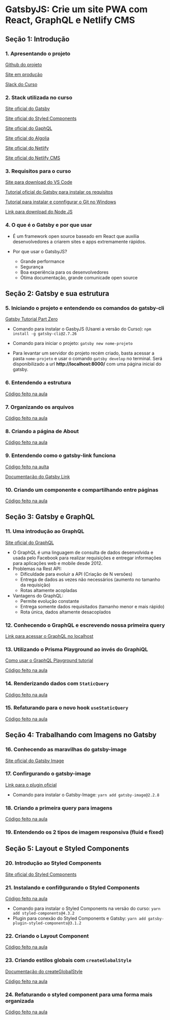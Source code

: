 # GatsbyJS: Crie um site PWA com React, GraphQL e Netlify CMS

## Seção 1: Introdução

### 1. Apresentando o projeto

[Github do projeto](https://github.com/willianjusten/gatsby-course/)

[Site em produção](https://gatsby-course-will.netlify.app/)

[Slack do Curso](https://willianjusten-cursos.slack.com/ssb/redirect)

### 2. Stack utilizada no curso

[Site oficial do Gatsby](https://www.gatsbyjs.com/)

[Site oficial do Styled Components](https://styled-components.com/)

[Site oficial do GaphQL](https://graphql.org/)

[Site oficial do Algolia](https://www.algolia.com/)

[Site oficial do Netlify](https://www.netlify.com/)

[Site oficial do Netlify CMS](https://www.netlifycms.org/)

### 3. Requisitos para o curso

[Site para download do VS Code](https://code.visualstudio.com/)

[Tutorial oficial do Gatsby para instalar os requisitos](https://www.gatsbyjs.com/docs/tutorial/part-zero/)

[Tutorial para instalar e connfigurar o Git no Windows](https://www.atlassian.com/git/tutorials/install-git#windows)

[Link para download do Node JS](https://nodejs.org/en/download/)

### 4. O que é o Gatsby e por que usar

* É um framework open source baseado em React que auxilia desenvolvedores a criarem sites e apps extremamente rápidos.

* Por que usar o GatsbyJS?
    * Grande performance
    * Segurança
    * Boa experiência para os desenvolvedores
    * Ótima documentação, grande comunicade open source

## Seção 2: Gatsby e sua estrutura

### 5. Iniciando o projeto e entendendo os comandos do gatsby-cli

[Gatsby Tutorial Part Zero](https://www.gatsbyjs.com/docs/tutorial/part-zero/)

* Comando para instalar o GasbyJS (Usarei a versão do Curso): `npm install -g gatsby-cli@2.7.26`

* Comando para iniciar o projeto: `gatsby new nome-projeto`

* Para levantar um servidor do projeto recém criado, basta acessar a pasta `nome-projeto` e usar o comando `gatsby develop` no terminal. Será disponibilizado a url **http://localhost:8000/** com uma página inicial do gatsby.

### 6. Entendendo a estrutura

[Código feito na aula](https://github.com/willianjusten/gatsby-course/commit/1aca067ad153e81cb60f37f79569d20c50519719)

### 7. Organizando os arquivos

[Código feito na aula](https://github.com/willianjusten/gatsby-course/commit/6a6a9bd33aff69497e66c221adcc0a84f1ecca3b)

### 8. Criando a página de About

[Código feito na aula](https://github.com/willianjusten/gatsby-course/commit/be0512060c74eb15ffa7c20fa75f02e25222da23)

### 9. Entendendo como o gatsby-link funciona

[Código feito na aulta](https://github.com/willianjusten/gatsby-course/commit/f546c75fae7cf21dcb651a54218d1516f0e0693a)

[Documentação do Gatsby Link](https://www.gatsbyjs.com/docs/reference/built-in-components/gatsby-link/)

### 10. Criando um componente e compartilhando entre páginas

[Código feito na aula](https://github.com/willianjusten/gatsby-course/commit/4cfb15b327a534710551bfd5de6fe830fe91c69e)

## Seção 3: Gatsby e GraphQL

### 11. Uma introdução ao GraphQL

[Site oficial do GraphQL](https://graphql.org/)

* O GraphQL é uma linguagem de consulta de dados desenvolvida e usada pelo Facebook para realizar requisições e entregar informações para aplicações web e mobile desde 2012.
* Problemas na Rest API:
    * Dificuldade para evoluir a API (Criação de N versões)
    * Entrega de dados as vezes não necessários (aumento no tamanho da requisição)
    * Rotas altamente acopladas
* Vantagens do GraphQL:
    * Permite evolução constante
    * Entrega somente dados requisitados (tamanho menor e mais rápido)
    * Rota única, dados altamente desacoplados

### 12. Conhecendo o GraphQL e escrevendo nossa primeira query

[Link para acessar o GraphQL no localhost](http://localhost:8000/___graphql)

### 13. Utilizando o Prisma Playground ao invés do GraphiQL

[Como usar o GraphQL Playground tutorial](https://www.gatsbyjs.com/docs/using-graphql-playground/)

[Código feito na aula](https://github.com/willianjusten/gatsby-course/commit/c71ed5a8bd99b7a1150726224c9bc04c5511ed0a)

### 14. Renderizando dados com `StaticQuery`

[Código feito na aula](https://github.com/willianjusten/gatsby-course/commit/e104d4eddab70fce5a00d7fe6b0d596b55107ea3)

### 15. Refaturando para o novo hook `useStaticQuery`

[Código feito na aula](https://github.com/willianjusten/gatsby-course/commit/02a6a04aca88b0fe5a9c535bf8faffea9108564a)

## Seção 4: Trabalhando com Imagens no Gatsby

### 16. Conhecendo as maravilhas do gatsby-image

[Site oficial do Gatsby Image](https://using-gatsby-image.gatsbyjs.org/)

### 17. Confirgurando o gatsby-image

[Link para o plugin oficial](https://www.gatsbyjs.com/plugins/gatsby-image/)

* Comando para instalar o Gatsby-Image: `yarn add gatsby-image@2.2.8`

### 18. Criando a primeira query para imagens

[Código feito na aula](https://github.com/willianjusten/gatsby-course/commit/127ee31fb668333930b43d3640f78ff6c2481c7f)

### 19. Entendendo os 2 tipos de imagem responsiva (fluid e fixed)

## Seção 5: Layout e Styled Components

### 20. Introdução ao Styled Components

[Site oficial do Styled Components](https://styled-components.com/)

### 21. Instalando e confi9gurando o Styled Components

[Código feito na aula](https://github.com/willianjusten/gatsby-course/commit/7a0b6d370ef9b73a172e3ab11fcdaa72827e7553)

* Comando para instalar o Styled Components na versão do curso: `yarn add styled-components@4.3.2`
* Plugin para conexão do Styled Components e Gatsby: `yarn add gatsby-plugin-styled-components@3.1.2`

### 22. Criando o Layout Component

[Código feito na aula](https://github.com/willianjusten/gatsby-course/commit/53583b353eb1f4602c59ca26c111e0e7c2022377)

### 23. Criando estilos globais com `createGlobalStyle`

[Documentação do createGlobalStyle](https://styled-components.com/docs/api#createglobalstyle)

[Código feito na aula](https://github.com/willianjusten/gatsby-course/commit/d3ba883ece66639424c81514affbc73f58aa3c57)

### 24. Refaturando o styled component para uma forma mais organizada

[Código feito na aula](https://github.com/willianjusten/gatsby-course/commit/4febfff49d0e5246221ec7dd70207a42198d2f04)

